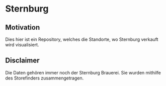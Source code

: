 # Sternburg
## Motivation

Dies hier ist ein Repository, welches die Standorte, wo Sternburg verkauft wird visualisiert.

## Disclaimer

Die Daten gehören immer noch der Sternburg Brauerei. Sie wurden mithilfe des Storefinders zusammengetragen.
